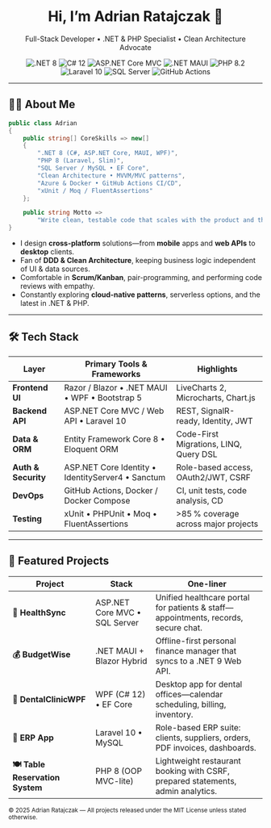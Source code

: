 <!-- GitHub Profile README · Adrian Ratajczak (@Adrianowski) -->

<h1 align="center">Hi, I’m Adrian Ratajczak&nbsp;👋</h1>
<p align="center">
  Full-Stack Developer • .NET &amp; PHP Specialist • Clean Architecture Advocate
</p>

<p align="center">
  <img src="https://img.shields.io/badge/.NET-8.0-purple" alt=".NET 8" />
  <img src="https://img.shields.io/badge/C%23-12-blueviolet" alt="C# 12" />
  <img src="https://img.shields.io/badge/ASP.NET_Core-MVC-blue" alt="ASP.NET Core MVC" />
  <img src="https://img.shields.io/badge/.NET_MAUI-Cross--Platform-brightgreen" alt=".NET MAUI" />
  <img src="https://img.shields.io/badge/PHP-8.2-777bb4" alt="PHP 8.2" />
  <img src="https://img.shields.io/badge/Laravel-10-red" alt="Laravel 10" />
  <img src="https://img.shields.io/badge/SQL-Server-lightgrey" alt="SQL Server" />
  <img src="https://img.shields.io/badge/GitHub_Actions-CI%2FCD-2088ff" alt="GitHub Actions" />
</p>

---

## 🧑‍💻 About Me

```csharp
public class Adrian
{
    public string[] CoreSkills => new[]
    {
        ".NET 8 (C#, ASP.NET Core, MAUI, WPF)",
        "PHP 8 (Laravel, Slim)",
        "SQL Server / MySQL • EF Core",
        "Clean Architecture • MVVM/MVC patterns",
        "Azure & Docker • GitHub Actions CI/CD",
        "xUnit / Moq / FluentAssertions"
    };

    public string Motto =>
        "Write clean, testable code that scales with the product and the team.";
}
```

* I design **cross-platform** solutions—from **mobile** apps and **web APIs** to **desktop** clients.
* Fan of **DDD & Clean Architecture**, keeping business logic independent of UI & data sources.
* Comfortable in **Scrum/Kanban**, pair-programming, and performing code reviews with empathy.
* Constantly exploring **cloud-native patterns**, serverless options, and the latest in .NET & PHP.

---

## 🛠️ Tech Stack

| Layer               | Primary Tools & Frameworks                        | Highlights                             |
| ------------------- | ------------------------------------------------- | -------------------------------------- |
| **Frontend UI**     | Razor / Blazor • .NET MAUI • WPF • Bootstrap 5    | LiveCharts 2, Microcharts, Chart.js    |
| **Backend API**     | ASP.NET Core MVC / Web API • Laravel 10           | REST, SignalR-ready, Identity, JWT     |
| **Data & ORM**      | Entity Framework Core 8 • Eloquent ORM            | Code-First Migrations, LINQ, Query DSL |
| **Auth & Security** | ASP.NET Core Identity • IdentityServer4 • Sanctum | Role-based access, OAuth2/JWT, CSRF    |
| **DevOps**          | GitHub Actions, Docker / Docker Compose           | CI, unit tests, code analysis, CD      |
| **Testing**         | xUnit • PHPUnit • Moq • FluentAssertions          | >85 % coverage across major projects   |

---

## 🚀 Featured Projects

| Project                          | Stack                         | One-liner                                                                          |
| -------------------------------- | ----------------------------- | ---------------------------------------------------------------------------------- |
| **🏥 HealthSync**                | ASP.NET Core MVC • SQL Server | Unified healthcare portal for patients & staff—appointments, records, secure chat. |
| **💰 BudgetWise**                | .NET MAUI + Blazor Hybrid     | Offline-first personal finance manager that syncs to a .NET 9 Web API.             |
| **🦷 DentalClinicWPF**           | WPF (C# 12) • EF Core         | Desktop app for dental offices—calendar scheduling, billing, inventory.            |
| **🚀 ERP App**                   | Laravel 10 • MySQL            | Role-based ERP suite: clients, suppliers, orders, PDF invoices, dashboards.        |
| **🍽️ Table Reservation System** | PHP 8 (OOP MVC-lite)          | Lightweight restaurant booking with CSRF, prepared statements, admin analytics.    |



<sub>© 2025 Adrian Ratajczak — All projects released under the MIT License unless stated otherwise.</sub>

